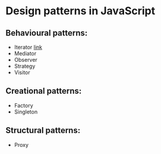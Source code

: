 # Design patterns in JavaScript

## Behavioural patterns:
* Iterator [link](https://github.com/Hunor85/design-patterns-in-javascript/blob/master/behavioural/iterator.js)
* Mediator
* Observer
* Strategy
* Visitor

## Creational patterns:
* Factory
* Singleton

## Structural patterns:
* Proxy
